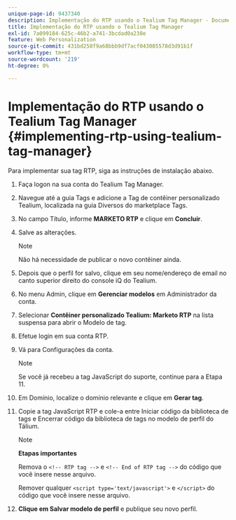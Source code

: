 ```yaml
---
unique-page-id: 9437340
description: Implementação do RTP usando o Tealium Tag Manager - Documentação do Marketo - Documentação do produto
title: Implementação do RTP usando o Tealium Tag Manager
exl-id: 7a099184-625c-46b2-a741-3bcdad0a238e
feature: Web Personalization
source-git-commit: 431bd258f9a68bbb9df7acf043085578d3d91b1f
workflow-type: tm+mt
source-wordcount: '219'
ht-degree: 0%

---
```


# Implementação do RTP usando o Tealium Tag Manager {#implementing-rtp-using-tealium-tag-manager}

Para implementar sua tag RTP, siga as instruções de instalação abaixo.

1. Faça logon na sua conta do Tealium Tag Manager.

1. Navegue até a guia Tags e adicione a Tag de contêiner personalizado Tealium, localizada na guia Diversos do marketplace Tags.

1. No campo Título, informe **MARKETO RTP** e clique em **Concluir**.

1. Salve as alterações.

   >[!NOTE]
   >
   >Não há necessidade de publicar o novo contêiner ainda.

1. Depois que o perfil for salvo, clique em seu nome/endereço de email no canto superior direito do console iQ do Tealium.

1. No menu Admin, clique em **Gerenciar modelos** em Administrador da conta.

1. Selecionar **Contêiner personalizado Tealium: Marketo RTP** na lista suspensa para abrir o Modelo de tag.

1. Efetue login em sua conta RTP.

1. Vá para Configurações da conta.

   >[!NOTE]
   >
   >Se você já recebeu a tag JavaScript do suporte, continue para a Etapa 11.

1. Em Domínio, localize o domínio relevante e clique em **Gerar tag**.

1. Copie a tag JavaScript RTP e cole-a entre Iniciar código da biblioteca de tags e Encerrar código da biblioteca de tags no modelo de perfil do Tálium.

   >[!NOTE]
   >
   >**Etapas importantes**
   >
   >Remova o `<!-- RTP tag -->` e `<!-- End of RTP tag -->` do código que você insere nesse arquivo.
   >
   >Remover qualquer `<script type='text/javascript'>` e `</script>` do código que você insere nesse arquivo.

1. **Clique em Salvar modelo de perfil** e publique seu novo perfil.
